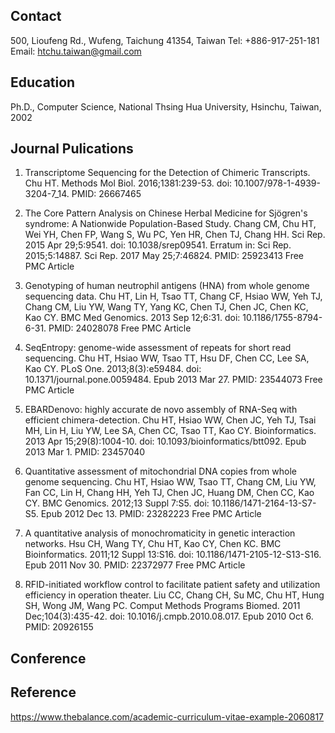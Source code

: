 ## Contact
500, Lioufeng Rd., Wufeng, Taichung 41354, Taiwan 
Tel: +886-917-251-181
Email: htchu.taiwan@gmail.com

## Education
Ph.D., Computer Science, National Thsing Hua University, Hsinchu, Taiwan, 2002

## Journal Pulications
1. Transcriptome Sequencing for the Detection of Chimeric Transcripts.
Chu HT.
Methods Mol Biol. 2016;1381:239-53. doi: 10.1007/978-1-4939-3204-7_14.
PMID: 26667465

2. The Core Pattern Analysis on Chinese Herbal Medicine for Sjögren's syndrome: A Nationwide Population-Based Study.
Chang CM, Chu HT, Wei YH, Chen FP, Wang S, Wu PC, Yen HR, Chen TJ, Chang HH.
Sci Rep. 2015 Apr 29;5:9541. doi: 10.1038/srep09541. Erratum in: Sci Rep. 2015;5:14887. Sci Rep. 2017 May 25;7:46824.
PMID: 25923413 Free PMC Article

3. Genotyping of human neutrophil antigens (HNA) from whole genome sequencing data.
Chu HT, Lin H, Tsao TT, Chang CF, Hsiao WW, Yeh TJ, Chang CM, Liu YW, Wang TY, Yang KC, Chen TJ, Chen JC, Chen KC, Kao CY.
BMC Med Genomics. 2013 Sep 12;6:31. doi: 10.1186/1755-8794-6-31.
PMID: 24028078 Free PMC Article

4. SeqEntropy: genome-wide assessment of repeats for short read sequencing.
Chu HT, Hsiao WW, Tsao TT, Hsu DF, Chen CC, Lee SA, Kao CY.
PLoS One. 2013;8(3):e59484. doi: 10.1371/journal.pone.0059484. Epub 2013 Mar 27.
PMID: 23544073 Free PMC Article

5. EBARDenovo: highly accurate de novo assembly of RNA-Seq with efficient chimera-detection.
Chu HT, Hsiao WW, Chen JC, Yeh TJ, Tsai MH, Lin H, Liu YW, Lee SA, Chen CC, Tsao TT, Kao CY.
Bioinformatics. 2013 Apr 15;29(8):1004-10. doi: 10.1093/bioinformatics/btt092. Epub 2013 Mar 1.
PMID: 23457040

6. Quantitative assessment of mitochondrial DNA copies from whole genome sequencing.
Chu HT, Hsiao WW, Tsao TT, Chang CM, Liu YW, Fan CC, Lin H, Chang HH, Yeh TJ, Chen JC, Huang DM, Chen CC, Kao CY.
BMC Genomics. 2012;13 Suppl 7:S5. doi: 10.1186/1471-2164-13-S7-S5. Epub 2012 Dec 13.
PMID: 23282223 Free PMC Article

7. A quantitative analysis of monochromaticity in genetic interaction networks.
Hsu CH, Wang TY, Chu HT, Kao CY, Chen KC.
BMC Bioinformatics. 2011;12 Suppl 13:S16. doi: 10.1186/1471-2105-12-S13-S16. Epub 2011 Nov 30.
PMID: 22372977 Free PMC Article

8. RFID-initiated workflow control to facilitate patient safety and utilization efficiency in operation theater.
Liu CC, Chang CH, Su MC, Chu HT, Hung SH, Wong JM, Wang PC.
Comput Methods Programs Biomed. 2011 Dec;104(3):435-42. doi: 10.1016/j.cmpb.2010.08.017. Epub 2010 Oct 6.
PMID: 20926155

## Conference

## Reference
https://www.thebalance.com/academic-curriculum-vitae-example-2060817

